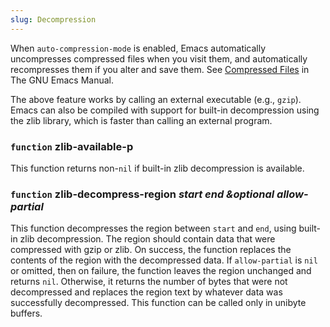 ```yaml
---
slug: Decompression
---
```


When `auto-compression-mode` is enabled, Emacs automatically uncompresses compressed files when you visit them, and automatically recompresses them if you alter and save them. See [Compressed Files](https://www.gnu.org/software/emacs/manual/html_mono/emacs.html#Compressed-Files) in The GNU Emacs Manual.

The above feature works by calling an external executable (e.g., `gzip`). Emacs can also be compiled with support for built-in decompression using the zlib library, which is faster than calling an external program.

### <span className="tag function">`function`</span> **zlib-available-p**

This function returns non-`nil` if built-in zlib decompression is available.

### <span className="tag function">`function`</span> **zlib-decompress-region** *start end \&optional allow-partial*

This function decompresses the region between `start` and `end`, using built-in zlib decompression. The region should contain data that were compressed with gzip or zlib. On success, the function replaces the contents of the region with the decompressed data. If `allow-partial` is `nil` or omitted, then on failure, the function leaves the region unchanged and returns `nil`. Otherwise, it returns the number of bytes that were not decompressed and replaces the region text by whatever data was successfully decompressed. This function can be called only in unibyte buffers.
